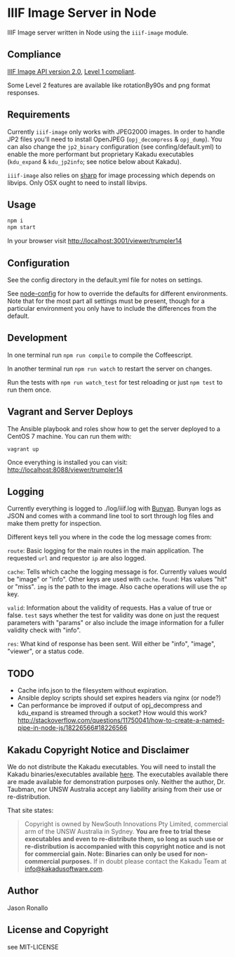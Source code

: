 # IIIF Image Server in Node

IIIF Image server written in Node using the `iiif-image` module.

## Compliance

[IIIF Image API version 2.0](http://iiif.io/api/image/2.0/), [Level 1 compliant](http://iiif.io/api/image/2.0/compliance/).

Some Level 2 features are available like rotationBy90s and png format responses.

## Requirements

Currently `iiif-image` only works with JPEG2000 images. In order to handle JP2 files you'll need to install OpenJPEG (`opj_decompress` & `opj_dump`). You can also change the `jp2_binary` configuration (see confing/default.yml) to enable the more performant but proprietary Kakadu executables (`kdu_expand` & `kdu_jp2info`; see notice below about Kakadu).

`iiif-image` also relies on [sharp](http://sharp.dimens.io/en/stable/) for image processing which depends on libvips. Only OSX ought to need to install libvips.

## Usage

```sh
npm i
npm start
```

In your browser visit <http://localhost:3001/viewer/trumpler14>

## Configuration

See the config directory in the default.yml file for notes on settings.

See [node-config](https://github.com/lorenwest/node-config) for how to override the defaults for different environments. Note that for the most part all settings must be present, though for a particular environment you only have to include the differences from the default.

## Development

In one terminal run `npm run compile` to compile the Coffeescript.

In another terminal run `npm run watch` to restart the server on changes.

Run the tests with `npm run watch_test` for test reloading or just `npm test` to run them once.

## Vagrant and Server Deploys

The Ansible playbook and roles show how to get the server deployed to a CentOS 7 machine. You can run them with:

`vagrant up`

Once everything is installed you can visit: <http://localhost:8088/viewer/trumpler14>

## Logging

Currently everything is logged to ./log/iiif.log with [Bunyan](https://github.com/trentm/node-bunyan). Bunyan logs as JSON and comes with a command line tool to sort through log files and make them pretty for inspection.

Different keys tell you where in the code the log message comes from:

`route`: Basic logging for the main routes in the main application. The requested `url` and requestor `ip` are also logged.

`cache`: Tells which cache the logging message is for. Currently values would be "image" or "info". Other keys are used with `cache`. `found`: Has values "hit" or "miss". `img` is the path to the image. Also cache operations will use the `op` key.

`valid`: Information about the validity of requests. Has a value of true or false. `test` says whether the test for validity was done on just the request parameters with "params" or also include the image information for a fuller validity check with "info".

`res`: What kind of response has been sent. Will either be "info", "image", "viewer", or a status code.

## TODO
- Cache info.json to the filesystem without expiration.
- Ansible deploy scripts should set expires headers via nginx (or node?)
- Can performance be improved if output of opj_decompress and kdu_expand is streamed through a socket? How would this work? http://stackoverflow.com/questions/11750041/how-to-create-a-named-pipe-in-node-js/18226566#18226566

## Kakadu Copyright Notice and Disclaimer
 We do not distribute the Kakadu executables. You will need to install the Kakadu binaries/executables available [here](http://kakadusoftware.com/downloads/). The executables available there are made available for demonstration purposes only. Neither the author, Dr. Taubman, nor UNSW Australia accept any liability arising from their use or re-distribution.

That site states:

> Copyright is owned by NewSouth Innovations Pty Limited, commercial arm of the UNSW Australia in Sydney. **You are free to trial these executables and even to re-distribute them, so long as such use or re-distribution is accompanied with this copyright notice and is not for commercial gain. Note: Binaries can only be used for non-commercial purposes.** If in doubt please contact the Kakadu Team at info@kakadusoftware.com.

## Author

Jason Ronallo

## License and Copyright

see MIT-LICENSE
